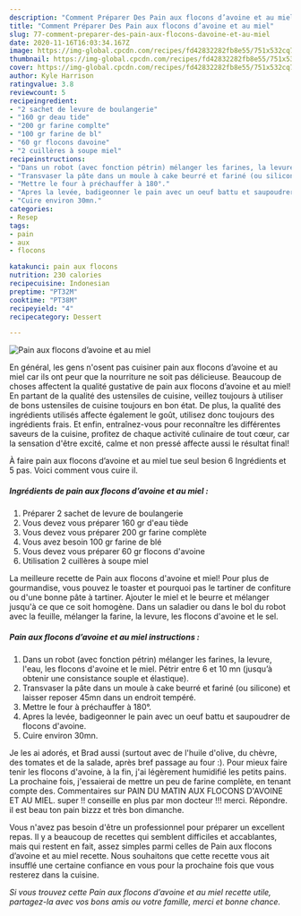 ```yaml
---
description: "Comment Préparer Des Pain aux flocons d’avoine et au miel"
title: "Comment Préparer Des Pain aux flocons d’avoine et au miel"
slug: 77-comment-preparer-des-pain-aux-flocons-davoine-et-au-miel
date: 2020-11-16T16:03:34.167Z
image: https://img-global.cpcdn.com/recipes/fd42832282fb8e55/751x532cq70/pain-aux-flocons-davoine-et-au-miel-photo-principale-de-la-recette.jpg
thumbnail: https://img-global.cpcdn.com/recipes/fd42832282fb8e55/751x532cq70/pain-aux-flocons-davoine-et-au-miel-photo-principale-de-la-recette.jpg
cover: https://img-global.cpcdn.com/recipes/fd42832282fb8e55/751x532cq70/pain-aux-flocons-davoine-et-au-miel-photo-principale-de-la-recette.jpg
author: Kyle Harrison
ratingvalue: 3.8
reviewcount: 5
recipeingredient:
- "2 sachet de levure de boulangerie"
- "160 gr deau tide"
- "200 gr farine complte"
- "100 gr farine de bl"
- "60 gr flocons davoine"
- "2 cuillères à soupe miel"
recipeinstructions:
- "Dans un robot (avec fonction pétrin) mélanger les farines, la levure, l&#39;eau, les flocons d&#39;avoine et le miel. Pétrir entre 6 et 10 mn (jusqu’à obtenir une consistance souple et élastique)."
- "Transvaser la pâte dans un moule à cake beurré et fariné (ou silicone) et laisser reposer 45mn dans un endroit tempéré."
- "Mettre le four à préchauffer à 180°."
- "Apres la levée, badigeonner le pain avec un oeuf battu et saupoudrer de flocons d&#39;avoine."
- "Cuire environ 30mn."
categories:
- Resep
tags:
- pain
- aux
- flocons

katakunci: pain aux flocons 
nutrition: 230 calories
recipecuisine: Indonesian
preptime: "PT32M"
cooktime: "PT38M"
recipeyield: "4"
recipecategory: Dessert

---
```



![Pain aux flocons d’avoine et au miel](https://img-global.cpcdn.com/recipes/fd42832282fb8e55/751x532cq70/pain-aux-flocons-davoine-et-au-miel-photo-principale-de-la-recette.jpg)

En général, les gens n'osent pas cuisiner pain aux flocons d’avoine et au miel car ils ont peur que la nourriture ne soit pas délicieuse. Beaucoup de choses affectent la qualité gustative de pain aux flocons d’avoine et au miel! En partant de la qualité des ustensiles de cuisine, veillez toujours à utiliser de bons ustensiles de cuisine toujours en bon état. De plus, la qualité des ingrédients utilisés affecte également le goût, utilisez donc toujours des ingrédients frais. Et enfin, entraînez-vous pour reconnaître les différentes saveurs de la cuisine, profitez de chaque activité culinaire de tout cœur, car la sensation d'être excité, calme et non pressé affecte aussi le résultat final!

<!--inarticleads1-->

À faire pain aux flocons d’avoine et au miel tue seul besion 6 Ingrédients et 5 pas. Voici comment vous cuire il.

##### Ingrédients de pain aux flocons d’avoine et au miel :

1. Préparer 2 sachet de levure de boulangerie
1. Vous devez vous préparer 160 gr d&#39;eau tiède
1. Vous devez vous préparer 200 gr farine complète
1. Vous avez besoin 100 gr farine de blé
1. Vous devez vous préparer 60 gr flocons d&#39;avoine
1. Utilisation 2 cuillères à soupe miel


La meilleure recette de Pain aux flocons d&#39;avoine et miel! Pour plus de gourmandise, vous pouvez le toaster et pourquoi pas le tartiner de confiture ou d&#39;une bonne pâte à tartiner. Ajouter le miel et le beurre et mélanger jusqu&#39;à ce que ce soit homogène. Dans un saladier ou dans le bol du robot avec la feuille, mélanger la farine, la levure, les flocons d&#39;avoine et le sel. 

<!--inarticleads2-->

##### Pain aux flocons d’avoine et au miel instructions :

1. Dans un robot (avec fonction pétrin) mélanger les farines, la levure, l&#39;eau, les flocons d&#39;avoine et le miel. Pétrir entre 6 et 10 mn (jusqu’à obtenir une consistance souple et élastique).
1. Transvaser la pâte dans un moule à cake beurré et fariné (ou silicone) et laisser reposer 45mn dans un endroit tempéré.
1. Mettre le four à préchauffer à 180°.
1. Apres la levée, badigeonner le pain avec un oeuf battu et saupoudrer de flocons d&#39;avoine.
1. Cuire environ 30mn.


Je les ai adorés, et Brad aussi (surtout avec de l&#39;huile d&#39;olive, du chèvre, des tomates et de la salade, après bref passage au four :). Pour mieux faire tenir les flocons d&#39;avoine, à la fin, j&#39;ai légèrement humidifié les petits pains. La prochaine fois, j&#39;essaierai de mettre un peu de farine complète, en tenant compte des. Commentaires sur PAIN DU MATIN AUX FLOCONS D&#39;AVOINE ET AU MIEL. super !! conseille en plus par mon docteur !!! merci. Répondre. il est beau ton pain bizzz et très bon dimanche. 

<!--inarticleads1-->

<p>
Vous n'avez pas besoin d'être un professionnel pour préparer un excellent repas. Il y a beaucoup de recettes qui semblent difficiles et accablantes, mais qui restent en fait, assez simples parmi celles de Pain aux flocons d’avoine et au miel recette. Nous souhaitons que cette recette vous ait insufflé une certaine confiance en vous pour la prochaine fois que vous resterez dans la cuisine.
</p>

<p>
<i>Si vous trouvez cette Pain aux flocons d’avoine et au miel recette utile, partagez-la avec vos bons amis ou votre famille, merci et bonne chance.</i>
</p>
